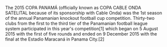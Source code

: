The 2015 COPA PANAMÁ (officially known as COPA CABLE ONDA SATELITAL because of its sponsorship with Cable Onda) was the 1st season of the annual Panamanian knockout football cup competition. Thirty-two clubs from the first to the third tier of the Panamanian football league system participated in this year's competition[1] which began on 5 August 2015 with the first of five rounds and ended on 9 December 2015 with the final at the Estadio Maracaná in Panama City.[2]
